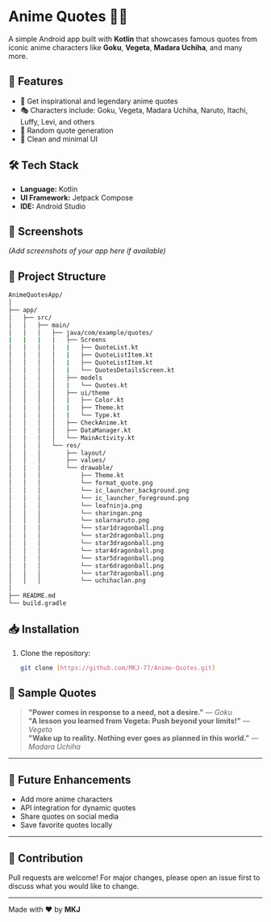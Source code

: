 # Anime Quotes 📱🎌

A simple Android app built with **Kotlin** that showcases famous quotes from iconic anime characters like **Goku**, **Vegeta**, **Madara Uchiha**, and many more.

## 🧠 Features

- 📜 Get inspirational and legendary anime quotes
- 🎭 Characters include: Goku, Vegeta, Madara Uchiha, Naruto, Itachi, Luffy, Levi, and others
- 💬 Random quote generation
- 🎨 Clean and minimal UI

## 🛠 Tech Stack

- **Language:** Kotlin  
- **UI Framework:** Jetpack Compose  
- **IDE:** Android Studio

## 📸 Screenshots

*(Add screenshots of your app here if available)*
## 📁 Project Structure

```bash
AnimeQuotesApp/
│
├── app/
│   ├── src/
│   │   ├── main/
│   │   │   ├── java/com/example/quotes/
|   |   |   |   ├── Screens 
│   │   │   │   |   ├── QuoteList.kt
│   │   │   │   |   ├── QuoteListItem.kt
│   │   │   │   |   ├── QuoteListItem.kt
│   │   │   │   |   └── QuotesDetailsScreen.kt
│   │   │   │   ├── models 
│   │   │   │   |   └── Quotes.kt
│   │   │   │   ├── ui/theme 
│   │   │   │   |   ├── Color.kt
│   │   │   │   |   ├── Theme.kt
│   │   │   │   |   └── Type.kt
│   │   │   │   ├── CheckAnime.kt
│   │   │   │   ├── DataManager.kt
│   │   │   │   └── MainActivity.kt
│   │   │   └── res/
│   │   │       ├── layout/
│   │   │       ├── values/
│   │   │       └── drawable/
│   │   │           ├── Theme.kt
│   │   │           └── format_quote.png
│   │   │           └── ic_launcher_background.png
│   │   │           └── ic_launcher_foreground.png
│   │   │           └── leafninja.png
│   │   │           └── sharingan.png
│   │   │           └── solarnaruto.png
│   │   │           └── star1dragonball.png
│   │   │           └── star2dragonball.png
│   │   │           └── star3dragonball.png
│   │   │           └── star4dragonball.png
│   │   │           └── star5dragonball.png
│   │   │           └── star6dragonball.png
│   │   │           └── star7dragonball.png
│   │   │           └── uchihaclan.png
│
├── README.md
└── build.gradle
```

## 📥 Installation

1. Clone the repository:
   ```bash
   git clone [https://github.com/MKJ-77/Anime-Quotes.git]

## 💬 Sample Quotes

> **"Power comes in response to a need, not a desire."** — *Goku*  
> **"A lesson you learned from Vegeta: Push beyond your limits!"** — *Vegeta*  
> **"Wake up to reality. Nothing ever goes as planned in this world."** — *Madara Uchiha*

---

## 🚀 Future Enhancements

- Add more anime characters  
- API integration for dynamic quotes  
- Share quotes on social media  
- Save favorite quotes locally

---

## 🤝 Contribution

Pull requests are welcome! For major changes, please open an issue first to discuss what you would like to change.

---

Made with ❤️ by **MKJ**
